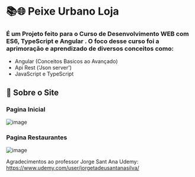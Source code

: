 # 📚🌐 Peixe Urbano Loja 
### É um Projeto feito para o Curso de Desenvolvimento WEB com ES6, TypeScript e Angular . O foco desse curso foi a aprimoração e aprendizado de diversos conceitos como: 

* Angular (Conceitos Basicos ao Avançado)
* Api Rest ('Json server')
* JavaScript e TypeScript

## 📲 Sobre o Site

### Pagina Inicial
![image](https://user-images.githubusercontent.com/81401104/137851963-bb4e2333-adea-458a-a985-a1b7966d4c52.png)

### Pagina Restaurantes
![image](https://user-images.githubusercontent.com/81401104/137852104-1f9af24b-b774-4f73-8e19-63ca2552bba8.png)

Agradecimentos ao professor Jorge Sant Ana
  Udemy: https://www.udemy.com/user/jorgetadeusantanasilva/
